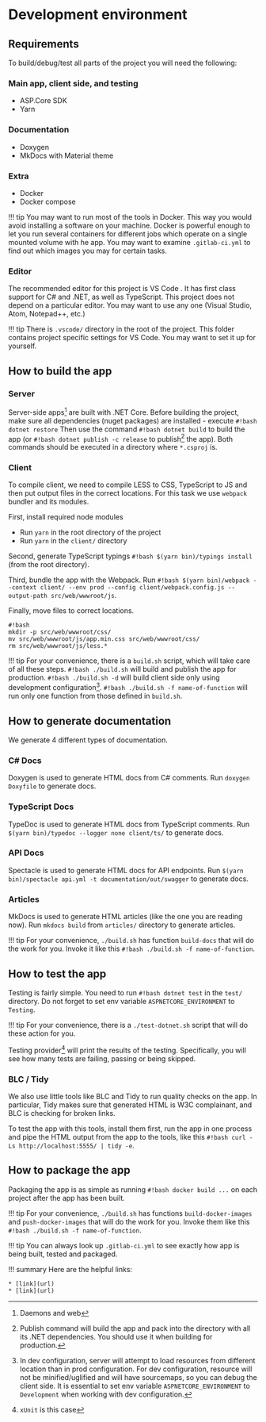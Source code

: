 # Development environment

## Requirements

To build/debug/test all parts of the project you will need the following:

### Main app, client side, and testing

* ASP.Core SDK <!-- TODO: link -->
* Yarn <!-- TODO: link -->

### Documentation

* Doxygen <!-- TODO: link -->
* MkDocs with Material theme <!-- TODO: link -->

### Extra

* Docker
* Docker compose

!!! tip
    You may want to run most of the tools in Docker.
	This way you would avoid installing a software on your machine.
	Docker is powerful enough to let you run several containers for different jobs which operate on a single mounted volume with he app.
	You may want to examine `.gitlab-ci.yml` to find out which images you may for certain tasks.

### Editor

The recommended editor for this project is VS Code <!-- TODO: link -->.
It has first class support for C# and .NET, as well as TypeScript.
This project does not depend on a particular editor.
You may want to use any one (Visual Studio, Atom, Notepad++, etc.)

!!! tip
	There is `.vscode/` directory in the root of the project.
	This folder contains project specific settings for VS Code.
	You may want to set it up for yourself.

## How to build the app

### Server

Server-side apps[^1] are built with .NET Core.
Before building the project, make sure all dependencies (nuget packages) are installed - execute `#!bash dotnet restore`
Then use the command `#!bash dotnet build` to build the app (or `#!bash dotnet publish -c release` to publish[^2] the app). 
Both commands should be executed in a directory where `*.csproj` is.

[^1]: Daemons and web 
[^2]: Publish command will build the app and pack into the directory with all its .NET dependencies.
You should use it when building for production.

### Client

To compile client, we need to compile LESS to CSS, TypeScript to JS and then put output files in the correct locations.
For this task we use `webpack` bundler and its modules.

First, install required node modules

* Run `yarn` in the root directory of the project
* Run `yarn` in the `client/` directory

Second, generate TypeScript typings `#!bash $(yarn bin)/typings install` (from the root directory).

Third, bundle the app with the Webpack.
Run `#!bash $(yarn bin)/webpack --context client/ --env prod --config client/webpack.config.js --output-path src/web/wwwroot/js`.

Finally, move files to correct locations.

	#!bash
	mkdir -p src/web/wwwroot/css/
	mv src/web/wwwroot/js/app.min.css src/web/wwwroot/css/
	rm src/web/wwwroot/js/less.*

!!! tip
    For your convenience, there is a `build.sh` script, which will take care of all these steps.
	`#!bash ./build.sh` will build and publish the app for production.
	`#!bash ./build.sh -d` will build client side only using development configuration[^3].
	`#!bash ./build.sh -f name-of-function` will run only one function from those defined in `build.sh`.

[^3]: In dev configuration, server will attempt to load resources from different location than in prod configuration.
For dev configuration, resource will not be minified/uglified and will have sourcemaps, so you can debug the client side.
It is essential to set env variable `ASPNETCORE_ENVIRONMENT` to `Development` when working with dev configuration.

## How to generate documentation

We generate 4 different types of documentation.

### C# Docs

Doxygen is used to generate HTML docs from C# comments.
Run `doxygen Doxyfile` to generate docs.

### TypeScript Docs

TypeDoc is used to generate HTML docs from TypeScript comments.
Run `$(yarn bin)/typedoc --logger none client/ts/` to generate docs.

### API Docs

Spectacle is used to generate HTML docs for API endpoints.
Run `$(yarn bin)/spectacle api.yml -t documentation/out/swagger` to generate docs.

### Articles

MkDocs is used to generate HTML articles (like the one you are reading now).
Run `mkdocs build` from `articles/` directory to generate articles.

!!! tip
    For your convenience, `./build.sh` has function `build-docs` that will do the work for you.
	Invoke it like this `#!bash ./build.sh -f name-of-function`.

## How to test the app

Testing is fairly simple.
You need to run `#!bash dotnet test` in the `test/` directory.
Do not forget to set env variable `ASPNETCORE_ENVIRONMENT` to `Testing`.

!!! tip
    For your convenience, there is a `./test-dotnet.sh` script that will do these action for you.

Testing provider[^4] will print the results of the testing.
Specifically, you will see how many tests are failing, passing or being skipped.

[^4]: `xUnit` is this case

### BLC / Tidy

We also use little tools like BLC and Tidy to run quality checks on the app.
In particular, Tidy makes sure that generated HTML is W3C complainant, and BLC is checking for broken links.

To test the app with this tools, install them first, run the app in one process and pipe the HTML output from the app to the tools, like this `#!bash curl -Ls http://localhost:5555/ | tidy -e`.

## How to package the app

Packaging the app is as simple as running `#!bash docker build ...` on each project after the app has been built.

!!! tip
    For your convenience, `./build.sh` has functions `build-docker-images` and `push-docker-images` that will do the work for you.
	Invoke them like this `#!bash ./build.sh -f name-of-function`.


!!! tip
    You can always look up `.gitlab-ci.yml` to see exactly how app is being built, tested and packaged.

!!! summary
    Here are the helpful links:
	
	* [link](url)
	* [link](url)
